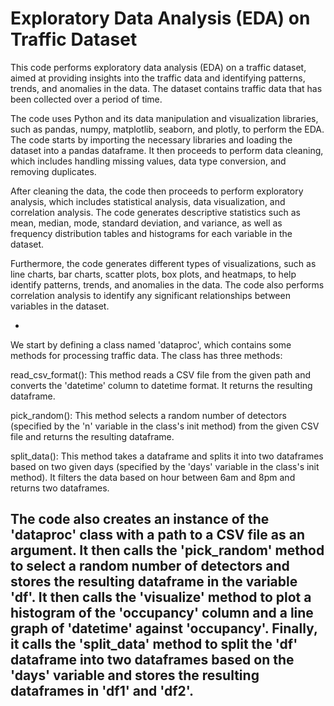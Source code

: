 #  Exploratory Data Analysis (EDA) on Traffic Dataset

This code performs exploratory data analysis (EDA) on a traffic dataset, aimed at providing insights into the traffic data and identifying patterns, trends, and anomalies in the data. The dataset contains traffic data that has been collected over a period of time.

The code uses Python and its data manipulation and visualization libraries, such as pandas, numpy, matplotlib, seaborn, and plotly, to perform the EDA. The code starts by importing the necessary libraries and loading the dataset into a pandas dataframe. It then proceeds to perform data cleaning, which includes handling missing values, data type conversion, and removing duplicates.

After cleaning the data, the code then proceeds to perform exploratory analysis, which includes statistical analysis, data visualization, and correlation analysis. The code generates descriptive statistics such as mean, median, mode, standard deviation, and variance, as well as frequency distribution tables and histograms for each variable in the dataset.

Furthermore, the code generates different types of visualizations, such as line charts, bar charts, scatter plots, box plots, and heatmaps, to help identify patterns, trends, and anomalies in the data. The code also performs correlation analysis to identify any significant relationships between variables in the dataset.

-
We start by defining a class named 'dataproc', which contains some methods for processing traffic data. The class has three methods:

read_csv_format(): This method reads a CSV file from the given path and converts the 'datetime' column to datetime format. It returns the resulting dataframe.

pick_random(): This method selects a random number of detectors (specified by the 'n' variable in the class's init method) from the given CSV file and returns the resulting dataframe.

split_data(): This method takes a dataframe and splits it into two dataframes based on two given days (specified by the 'days' variable in the class's init method). It filters the data based on hour between 6am and 8pm and returns two dataframes.

The code also creates an instance of the 'dataproc' class with a path to a CSV file as an argument. It then calls the 'pick_random' method to select a random number of detectors and stores the resulting dataframe in the variable 'df'. It then calls the 'visualize' method to plot a histogram of the 'occupancy' column and a line graph of 'datetime' against 'occupancy'. Finally, it calls the 'split_data' method to split the 'df' dataframe into two dataframes based on the 'days' variable and stores the resulting dataframes in 'df1' and 'df2'.
-
